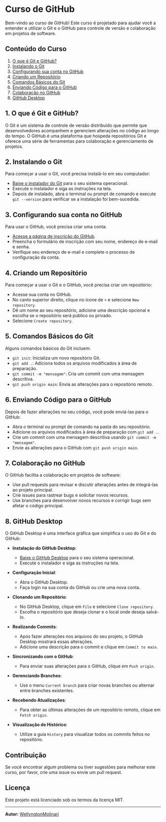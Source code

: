 # Curso de GitHub

Bem-vindo ao curso de GitHub! Este curso é projetado para ajudar você a entender e utilizar o Git e o GitHub para controle de versão e colaboração em projetos de software. 

## Conteúdo do Curso

1. [O que é Git e GitHub?](#o-que-é-git-e-github)
2. [Instalando o Git](#instalando-o-git)
3. [Configurando sua conta no GitHub](#configurando-sua-conta-no-github)
4. [Criando um Repositório](#criando-um-repositório)
5. [Comandos Básicos do Git](#comandos-básicos-do-git)
6. [Enviando Código para o GitHub](#enviando-código-para-o-github)
7. [Colaboração no GitHub](#colaboração-no-github)
8. [GitHub Desktop](#github-desktop)

## 1. O que é Git e GitHub?

O Git é um sistema de controle de versão distribuído que permite que desenvolvedores acompanhem e gerenciem alterações no código ao longo do tempo. O GitHub é uma plataforma que hospeda repositórios Git e oferece uma série de ferramentas para colaboração e gerenciamento de projetos.

## 2. Instalando o Git

Para começar a usar o Git, você precisa instalá-lo em seu computador:

- [Baixe o instalador do Git](https://git-scm.com/downloads) para o seu sistema operacional.
- Execute o instalador e siga as instruções na tela.
- Depois de instalado, abra o terminal ou prompt de comando e execute `git --version` para verificar se a instalação foi bem-sucedida.

## 3. Configurando sua conta no GitHub

Para usar o GitHub, você precisa criar uma conta:

- [Acesse a página de inscrição do GitHub](https://github.com/join).
- Preencha o formulário de inscrição com seu nome, endereço de e-mail e senha.
- Verifique seu endereço de e-mail e complete o processo de configuração da conta.

## 4. Criando um Repositório

Para começar a usar o Git e o GitHub, você precisa criar um repositório:

- Acesse sua conta no GitHub.
- No canto superior direito, clique no ícone de `+` e selecione `New repository`.
- Dê um nome ao seu repositório, adicione uma descrição opcional e escolha se o repositório será público ou privado.
- Selecione `Create repository`.

## 5. Comandos Básicos do Git

Alguns comandos básicos do Git incluem:

- `git init`: Inicializa um novo repositório Git.
- `git add .`: Adiciona todos os arquivos modificados à área de preparação.
- `git commit -m "mensagem"`: Cria um commit com uma mensagem descritiva.
- `git push origin main`: Envia as alterações para o repositório remoto.

## 6. Enviando Código para o GitHub

Depois de fazer alterações no seu código, você pode enviá-las para o GitHub:

- Abra o terminal ou prompt de comando na pasta do seu repositório.
- Adicione os arquivos modificados à área de preparação com `git add .`.
- Crie um commit com uma mensagem descritiva usando `git commit -m "mensagem"`.
- Envie as alterações para o GitHub com `git push origin main`.

## 7. Colaboração no GitHub

O GitHub facilita a colaboração em projetos de software:

- Use pull requests para revisar e discutir alterações antes de integrá-las ao projeto principal.
- Crie issues para rastrear bugs e solicitar novos recursos.
- Use branches para desenvolver novos recursos e corrigir bugs sem afetar o código principal.

## 8. GitHub Desktop

O GitHub Desktop é uma interface gráfica que simplifica o uso do Git e do GitHub:

- **Instalação do GitHub Desktop**:
  - [Baixe o GitHub Desktop](https://desktop.github.com/) para o seu sistema operacional.
  - Execute o instalador e siga as instruções na tela.

- **Configuração Inicial**:
  - Abra o GitHub Desktop.
  - Faça login na sua conta do GitHub ou crie uma nova conta.

- **Clonando um Repositório**:
  - No GitHub Desktop, clique em `File` e selecione `Clone repository`.
  - Escolha o repositório que deseja clonar e o local onde deseja salvá-lo.

- **Realizando Commits**:
  - Após fazer alterações nos arquivos do seu projeto, o GitHub Desktop mostrará essas alterações.
  - Adicione uma descrição para o commit e clique em `Commit to main`.

- **Sincronizando com o GitHub**:
  - Para enviar suas alterações para o GitHub, clique em `Push origin`.

- **Gerenciando Branches**:
  - Use o menu `Current branch` para criar novas branches ou alternar entre branches existentes.

- **Recebendo Atualizações**:
  - Para obter as últimas alterações de um repositório remoto, clique em `Fetch origin`.

- **Visualização de Histórico**:
  - Utilize a guia `History` para visualizar todos os commits feitos no repositório.

## Contribuição

Se você encontrar algum problema ou tiver sugestões para melhorar este curso, por favor, crie uma issue ou envie um pull request.

## Licença

Este projeto está licenciado sob os termos da licença MIT.

---

**Autor:** [WellyngtonMolinari](https://github.com/WellyngtonMolinari)
